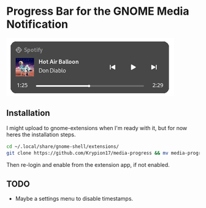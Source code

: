 # Progress Bar for the GNOME Media Notification

![image, listen to hot air balloon btw](pics/image.png)

## Installation
I might upload to gnome-extensions when I'm ready with it, but for now heres the installation steps.

```bash
cd ~/.local/share/gnome-shell/extensions/
git clone https://github.com/Krypion17/media-progress && mv media-progress media-progress@krypion17
```
Then re-login and enable from the extension app, if not enabled.

## TODO
- Maybe a settings menu to disable timestamps.
